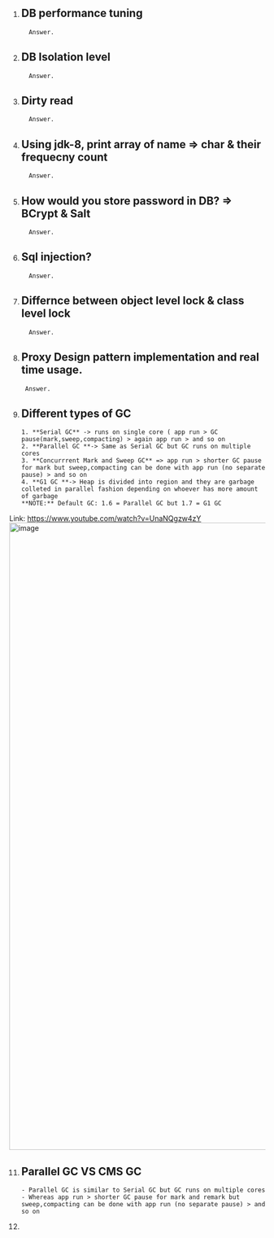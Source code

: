 1. DB performance tuning
   -
         Answer.
   
3. DB Isolation level
   -
         Answer.
   
5. Dirty read
   -
         Answer.

6. Using jdk-8, print array of name => char & their frequecny count
   -
         Answer.
   
7. How would you store password in DB? => BCrypt & Salt
   -
         Answer.

8. Sql injection?
   -
         Answer.

9. Differnce between object level lock & class level lock
   -
         Answer.
   
10. Proxy Design pattern implementation and real time usage.
    -
         Answer.
   
11. Different types of GC
    -
        1. **Serial GC** -> runs on single core ( app run > GC pause(mark,sweep,compacting) > again app run > and so on 
        2. **Parallel GC **-> Same as Serial GC but GC runs on multiple cores 
        3. **Concurrrent Mark and Sweep GC** => app run > shorter GC pause for mark but sweep,compacting can be done with app run (no separate pause) > and so on 
        4. **G1 GC **-> Heap is divided into region and they are garbage colleted in parallel fashion depending on whoever has more amount of garbage
        **NOTE:** Default GC: 1.6 = Parallel GC but 1.7 = G1 GC
 Link: https://www.youtube.com/watch?v=UnaNQgzw4zY
<img width="1233" alt="image" src="https://github.com/abhijitxroy/last-min-prep/assets/161963891/e724436f-e70e-4498-83e1-db6f0c0e9195">

11. Parallel GC VS CMS GC
    -
        - Parallel GC is similar to Serial GC but GC runs on multiple cores
        - Whereas app run > shorter GC pause for mark and remark but sweep,compacting can be done with app run (no separate pause) > and so on 
12. 

